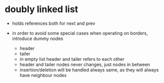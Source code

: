 # doubly linked list

- holds references both for next and prev

- in order to avoid some special cases when operating on borders, introduce dummy nodes
  - header
  - tailer
  - in empty list header and tailer refers to each other
  - header and tailer nodes never changes, just nodes in between
  - insertion/deletion will be handled always same, as they will always have neighbour nodes
